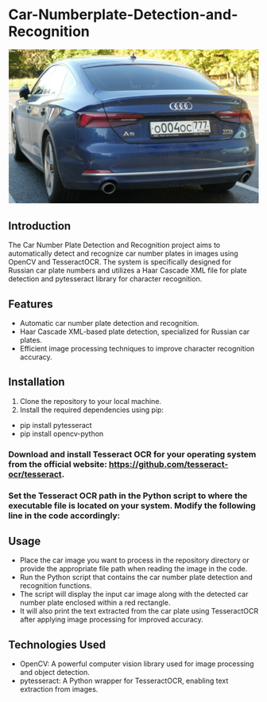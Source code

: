 # Car-Numberplate-Detection-and-Recognition

![Project Image](https://github.com/nakul-jain14/Car-Numberplate-Detection-and-Recognition/blob/main/car_image.png)


## Introduction
The Car Number Plate Detection and Recognition project aims to automatically detect and recognize car number plates in images using OpenCV and TesseractOCR. The system is specifically designed for Russian car plate numbers and utilizes a Haar Cascade XML file for plate detection and pytesseract library for character recognition.

## Features
- Automatic car number plate detection and recognition.
- Haar Cascade XML-based plate detection, specialized for Russian car plates.
- Efficient image processing techniques to improve character recognition accuracy.

## Installation
1. Clone the repository to your local machine.
2. Install the required dependencies using pip:

- pip install pytesseract
- pip install opencv-python

### Download and install Tesseract OCR for your operating system from the official website: https://github.com/tesseract-ocr/tesseract.
### Set the Tesseract OCR path in the Python script to where the executable file is located on your system. Modify the following line in the code accordingly:

## Usage
- Place the car image you want to process in the repository directory or provide the appropriate file path when reading the image in the code.
- Run the Python script that contains the car number plate detection and recognition functions.
- The script will display the input car image along with the detected car number plate enclosed within a red rectangle.
- It will also print the text extracted from the car plate using TesseractOCR after applying image processing for improved accuracy.

## Technologies Used
- OpenCV: A powerful computer vision library used for image processing and object detection.
- pytesseract: A Python wrapper for TesseractOCR, enabling text extraction from images.


